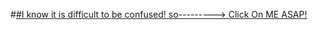 
#[#I know it is difficult to be confused! so---------> Click On ME ASAP!](#https://www.instagram.com/p/B970Ep9qCov/?utm_source=ig_web_button_share_sheet)


